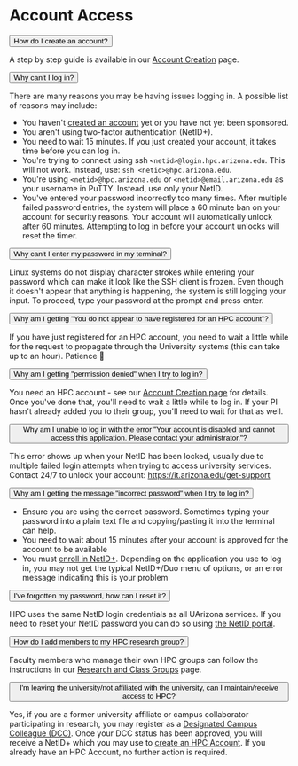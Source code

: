 # Account Access

<link rel="stylesheet" href="../../../assets/stylesheets/animated_dropdown.css">
<link rel="stylesheet" href="../../../assets/stylesheets/spacing.css">

<html>


<button class="collapsible">How do I create an account?</button>
<div class="content">
  <p>A step by step guide is available in our <a href="../../../registration_and_access/account_creation/">Account Creation</a> page. </p>
</div>


<button class="collapsible">Why can't I log in?</button>
<div class="content">
  <p>There are many reasons you may be having issues logging in. A possible list of reasons may include:
    <ul>
        <li>You haven't <a href="../../../registration_and_access/account_creation/">created an account</a> yet or you have not yet been sponsored.</li>
        <li>You aren't using two-factor authentication (NetID+).</li>
        <li>You need to wait 15 minutes. If you just created your account, it takes time before you can log in.</li>
        <li>You're trying to connect using ssh <code>&#60;netid&#62;@login.hpc.arizona.edu</code>. This will not work. Instead, use: <code>ssh &#60;netid&#62;@hpc.arizona.edu</code>.</li>
        <li>You're using <code>&#60;netid&#62;@hpc.arizona.edu</code> or <code>&#60;netid&#62;@email.arizona.edu</code> as your username in PuTTY. Instead, use only your NetID.</li>
        <li>You've entered your password incorrectly too many times. After multiple failed password entries, the system will place a 60 minute ban on your account for security reasons. Your account will automatically unlock after 60 minutes. Attempting to log in before your account unlocks will reset the timer. </li>
    </ul></p>
</div>

<button class="collapsible">Why can't I enter my password in my terminal?</button>
<div class="content">
  <p>Linux systems do not display character strokes while entering your password which can make it look like the SSH client is frozen. Even though it doesn't appear that anything is happening, the system is still logging your input. To proceed, type your password at the prompt and press enter.</p>
</div>

<button class="collapsible">Why am I getting "You do not appear to have registered for an HPC account"?</button>
<div class="content">
  <p>If you have just registered for an HPC account, you need to wait a little while for the request to propagate through the University systems (this can take up to an hour).  Patience &#128578; </p>
</div>

<button class="collapsible">Why am I getting "permission denied" when I try to log in?</button>
<div class="content">
  <p>You need an HPC account - see our <a href="../../../registration_and_access/account_creation/">Account Creation page</a> for details.  Once you've done that, you'll need to wait a little while to log in. If your PI hasn't already added you to their group, you'll need to wait for that as well.</p>
</div>

<button class="collapsible">Why am I unable to log in with the error "Your account is disabled and cannot access this application. Please contact your administrator."?</button>
<div class="content">
  <p>This error shows up when your NetID has been locked, usually due to multiple failed login attempts when trying to access university services. Contact 24/7 to unlock your account: <a href="https://it.arizona.edu/get-support">https://it.arizona.edu/get-support</a></p>
</div>

<button class="collapsible">Why am I getting the message "incorrect password" when I try to log in?</button>
<div class="content">
  <p>
      <ul>
          <li>Ensure you are using the correct password. Sometimes typing your password into a plain text file and copying/pasting it into the terminal can help.</li>
          <li>You need to wait about 15 minutes after your account is approved for the account to be available</li>
          <li>You must <a href="https://netid-portal.iam.arizona.edu/">enroll in NetID+</a>. Depending on the application you use to log in, you may not get the typical NetID+/Duo menu of options, or an error message indicating this is your problem</li>
      </ul>
  </p>
</div>

<button class="collapsible">I've forgotten my password, how can I reset it?</button>
<div class="content">
  <p>HPC uses the same NetID login credentials as all UArizona services. If you need to reset your NetID password you can do so using <a href="https://netid-portal.iam.arizona.edu/">the NetID portal</a>.</p>
</div>

<button class="collapsible">How do I add members to my HPC research group?</button>
<div class="content">
  <p>Faculty members who manage their own HPC groups can follow the instructions in our <a href="../../../registration_and_access/group_management/">Research and Class Groups</a> page.</p>
</div>

<button class="collapsible">I'm leaving the university/not affiliated with the university, can I maintain/receive access to HPC?</button>
<div class="content">
  <p>Yes, if you are a former university affiliate or campus collaborator participating in research, you may register as a <a href="https://it.arizona.edu/service/designated-campus-colleague-accounts">Designated Campus Colleague (DCC)</a>. Once your DCC status has been approved, you will receive a NetID+ which you may use to <a href="../../../registration_and_access/account_creation/">create an HPC Account</a>. If you already have an HPC Account, no further action is required.</p>
</div>

<div class="vertical-space"></div>
<script src="../../../assets/javascripts/animated_dropdown.js"></script>
</html>
